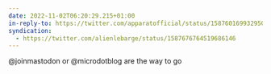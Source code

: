 ```yaml
---
date: 2022-11-02T06:20:29.215+01:00
in-reply-to: https://twitter.com/apparatofficial/status/1587601699329507330
syndication:
  - https://twitter.com/alienlebarge/status/1587676764519686146
---
```

@joinmastodon or @microdotblog are the way to go
